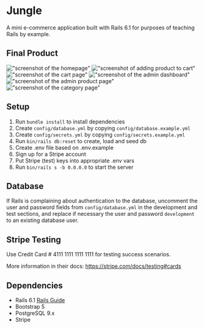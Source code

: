 # Jungle

A mini e-commerce application built with Rails 6.1 for purposes of teaching Rails by example.

## Final Product

!["screenshot of the homepage"](https://github.com/bbha99/Jungle-Rails/blob/master/doc/homepage.png?raw=true)
!["screenshot of adding product to cart"](https://github.com/bbha99/Jungle-Rails/blob/master/doc/add-to-cart.png?raw=true)
!["screenshot of the cart page"](https://github.com/bbha99/Jungle-Rails/blob/master/doc/cart-page.png?raw=true)
!["screenshot of the admin dashboard"](https://github.com/bbha99/Jungle-Rails/blob/master/doc/admin-dashboard-page.png?raw=true)
!["screenshot of the admin product page"](https://github.com/bbha99/Jungle-Rails/blob/master/doc/admin-product-page.png?raw=true)
!["screenshot of the category page"](https://github.com/bbha99/Jungle-Rails/blob/master/doc/admin-category.page.png?raw=true)

## Setup

1. Run `bundle install` to install dependencies
2. Create `config/database.yml` by copying `config/database.example.yml`
3. Create `config/secrets.yml` by copying `config/secrets.example.yml`
4. Run `bin/rails db:reset` to create, load and seed db
5. Create .env file based on .env.example
6. Sign up for a Stripe account
7. Put Stripe (test) keys into appropriate .env vars
8. Run `bin/rails s -b 0.0.0.0` to start the server

## Database

If Rails is complaining about authentication to the database, uncomment the user and password fields from `config/database.yml` in the development and test sections, and replace if necessary the user and password `development` to an existing database user.

## Stripe Testing

Use Credit Card # 4111 1111 1111 1111 for testing success scenarios.

More information in their docs: <https://stripe.com/docs/testing#cards>

## Dependencies

- Rails 6.1 [Rails Guide](http://guides.rubyonrails.org/v6.1/)
- Bootstrap 5
- PostgreSQL 9.x
- Stripe
